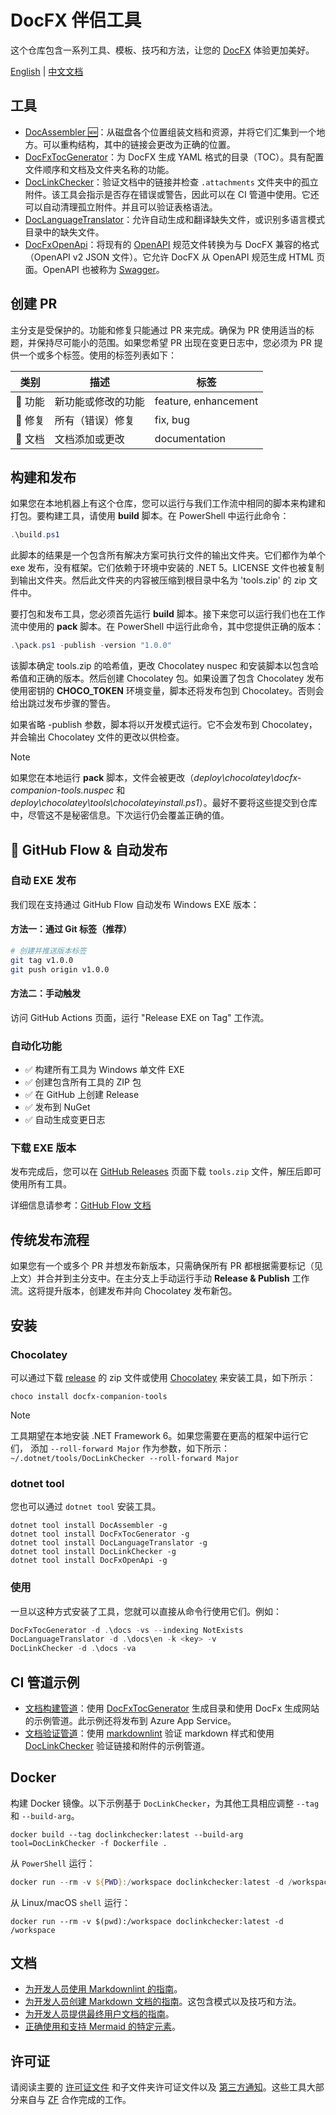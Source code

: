 # DocFX 伴侣工具

这个仓库包含一系列工具、模板、技巧和方法，让您的 [DocFX](https://dotnet.github.io/docfx/) 体验更加美好。

[English](README.md) | [中文文档](README.zh.md)

## 工具

* [DocAssembler 🆕](./src/DocAssembler)：从磁盘各个位置组装文档和资源，并将它们汇集到一个地方。可以重构结构，其中的链接会更改为正确的位置。
* [DocFxTocGenerator](./src/DocFxTocGenerator)：为 DocFX 生成 YAML 格式的目录（TOC）。具有配置文件顺序和文档及文件夹名称的功能。
* [DocLinkChecker](./src/DocLinkChecker)：验证文档中的链接并检查 `.attachments` 文件夹中的孤立附件。该工具会指示是否存在错误或警告，因此可以在 CI 管道中使用。它还可以自动清理孤立附件。并且可以验证表格语法。
* [DocLanguageTranslator](./src/DocLanguageTranslator)：允许自动生成和翻译缺失文件，或识别多语言模式目录中的缺失文件。
* [DocFxOpenApi](./src/DocFxOpenApi)：将现有的 [OpenAPI](https://www.openapis.org/) 规范文件转换为与 DocFX 兼容的格式（OpenAPI v2 JSON 文件）。它允许 DocFX 从 OpenAPI 规范生成 HTML 页面。OpenAPI 也被称为 [Swagger](https://swagger.io/)。

## 创建 PR

主分支是受保护的。功能和修复只能通过 PR 来完成。确保为 PR 使用适当的标题，并保持尽可能小的范围。如果您希望 PR 出现在变更日志中，您必须为 PR 提供一个或多个标签。使用的标签列表如下：

| 类别 | 描述 | 标签 |
| --- | --- | --- |
| 🚀 功能 | 新功能或修改的功能 | feature, enhancement |
| 🐛 修复 | 所有（错误）修复 | fix, bug |
| 📄 文档 | 文档添加或更改 | documentation |

## 构建和发布

如果您在本地机器上有这个仓库，您可以运行与我们工作流中相同的脚本来构建和打包。要构建工具，请使用 **build** 脚本。在 PowerShell 中运行此命令：

```PowerShell
.\build.ps1
```

此脚本的结果是一个包含所有解决方案可执行文件的输出文件夹。它们都作为单个 exe 发布，没有框架。它们依赖于环境中安装的 .NET 5。LICENSE 文件也被复制到输出文件夹。然后此文件夹的内容被压缩到根目录中名为 'tools.zip' 的 zip 文件中。

要打包和发布工具，您必须首先运行 **build** 脚本。接下来您可以运行我们也在工作流中使用的 **pack** 脚本。在 PowerShell 中运行此命令，其中您提供正确的版本：

```PowerShell
.\pack.ps1 -publish -version "1.0.0"
```

该脚本确定 tools.zip 的哈希值，更改 Chocolatey nuspec 和安装脚本以包含哈希值和正确的版本。然后创建 Chocolatey 包。如果设置了包含 Chocolatey 发布使用密钥的 **CHOCO_TOKEN** 环境变量，脚本还将发布包到 Chocolatey。否则会给出跳过发布步骤的警告。

如果省略 -publish 参数，脚本将以开发模式运行。它不会发布到 Chocolatey，并会输出 Chocolatey 文件的更改以供检查。

> [!NOTE]
> 如果您在本地运行 **pack** 脚本，文件会被更改（*deploy\chocolatey\docfx-companion-tools.nuspec* 和 *deploy\chocolatey\tools\chocolateyinstall.ps1*）。最好不要将这些提交到仓库中，尽管这不是秘密信息。下次运行仍会覆盖正确的值。

## 🔄 GitHub Flow & 自动发布

### 自动 EXE 发布
我们现在支持通过 GitHub Flow 自动发布 Windows EXE 版本：

#### 方法一：通过 Git 标签（推荐）
```bash
# 创建并推送版本标签
git tag v1.0.0
git push origin v1.0.0
```

#### 方法二：手动触发
访问 GitHub Actions 页面，运行 "Release EXE on Tag" 工作流。

### 自动化功能
- ✅ 构建所有工具为 Windows 单文件 EXE
- ✅ 创建包含所有工具的 ZIP 包
- ✅ 在 GitHub 上创建 Release
- ✅ 发布到 NuGet
- ✅ 自动生成变更日志

### 下载 EXE 版本
发布完成后，您可以在 [GitHub Releases](https://github.com/lusipad/docfx-companion-tools/releases) 页面下载 `tools.zip` 文件，解压后即可使用所有工具。

详细信息请参考：[GitHub Flow 文档](.github/GITHUB_FLOW.md)

## 传统发布流程

如果您有一个或多个 PR 并想发布新版本，只需确保所有 PR 都根据需要标记（见上文）并合并到主分支中。在主分支上手动运行手动 **Release & Publish** 工作流。这将提升版本，创建发布并向 Chocolatey 发布新包。

## 安装

### Chocolatey

可以通过下载 [release](https://github.com/Ellerbach/docfx-companion-tools/releases) 的 zip 文件或使用 [Chocolatey](https://chocolatey.org/install) 来安装工具，如下所示：

```shell
choco install docfx-companion-tools
```

> [!NOTE]
> 工具期望在本地安装 .NET Framework 6。如果您需要在更高的框架中运行它们，
> 添加 `--roll-forward Major` 作为参数，如下所示：
> `~/.dotnet/tools/DocLinkChecker --roll-forward Major`

### dotnet tool

您也可以通过 `dotnet tool` 安装工具。

```shell
dotnet tool install DocAssembler -g
dotnet tool install DocFxTocGenerator -g
dotnet tool install DocLanguageTranslator -g
dotnet tool install DocLinkChecker -g
dotnet tool install DocFxOpenApi -g
```

### 使用

一旦以这种方式安装了工具，您就可以直接从命令行使用它们。例如：

```PowerShell
DocFxTocGenerator -d .\docs -vs --indexing NotExists
DocLanguageTranslator -d .\docs\en -k <key> -v
DocLinkChecker -d .\docs -va
```

## CI 管道示例

* [文档构建管道](./PipelineExamples/documentation-build.yml)：使用 [DocFxTocGenerator](./src/DocFxTocGenerator) 生成目录和使用 DocFx 生成网站的示例管道。此示例还将发布到 Azure App Service。
* [文档验证管道](./PipelineExamples/documentation-validation.yml)：使用 [markdownlint](https://github.com/markdownlint/markdownlint) 验证 markdown 样式和使用 [DocLinkChecker](./src/DocLinkChecker) 验证链接和附件的示例管道。

## Docker

构建 Docker 镜像。以下示例基于 `DocLinkChecker`，为其他工具相应调整 `--tag` 和 `--build-arg`。

```shell
docker build --tag doclinkchecker:latest --build-arg tool=DocLinkChecker -f Dockerfile .
```

从 `PowerShell` 运行：

```PowerShell
docker run --rm -v ${PWD}:/workspace doclinkchecker:latest -d /workspace
```

从 Linux/macOS `shell` 运行：

```shell
docker run --rm -v $(pwd):/workspace doclinkchecker:latest -d /workspace
```

## 文档

* [为开发人员使用 Markdownlint 的指南](./DocExamples/docs/markdownlint.md)。
* [为开发人员创建 Markdown 文档的指南](./DocExamples/docs/markdown-creation.md)。这包含模式以及技巧和方法。
* [为开发人员提供最终用户文档的指南](./DocExamples/docs/enduser-documentation.md)。
* [正确使用和支持 Mermaid 的特定元素](./DocExamples/docs/ui-specific-elements.md)。

## 许可证

请阅读主要的 [许可证文件](LICENSE) 和子文件夹许可证文件以及 [第三方通知](THIRD-PARTY-NOTICES.TXT)。这些工具大部分来自与 [ZF](https://www.zf.com/) 合作完成的工作。